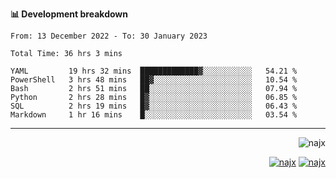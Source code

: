 <b>📊 Development breakdown</b>
<!--START_SECTION:waka-->

```text
From: 13 December 2022 - To: 30 January 2023

Total Time: 36 hrs 3 mins

YAML         19 hrs 32 mins  █████████████▓░░░░░░░░░░░   54.21 %
PowerShell   3 hrs 48 mins   ██▓░░░░░░░░░░░░░░░░░░░░░░   10.54 %
Bash         2 hrs 51 mins   ██░░░░░░░░░░░░░░░░░░░░░░░   07.94 %
Python       2 hrs 28 mins   █▓░░░░░░░░░░░░░░░░░░░░░░░   06.85 %
SQL          2 hrs 19 mins   █▓░░░░░░░░░░░░░░░░░░░░░░░   06.43 %
Markdown     1 hr 16 mins    █░░░░░░░░░░░░░░░░░░░░░░░░   03.54 %
```

<!--END_SECTION:waka-->
-----
<p align="right">
  <img src="https://komarev.com/ghpvc/?username=najx&label=GitHub%20Profile%20Views&color=yellow&style=flat" alt="najx" />
</p align="center">
<p align="right">
  <a href="https://www.linkedin.com/in/abdx"><img src="https://img.shields.io/badge/LinkedIn--_.svg?style=social&logo=linkedin" alt="najx"></a>
  <a href="https://stackoverflow.com/users/19588110/najim-abdelmoula"><img src="https://img.shields.io/badge/Stack Overflow--_.svg?style=social&logo=stackoverflow" alt="najx"></a>
</p align="center">
